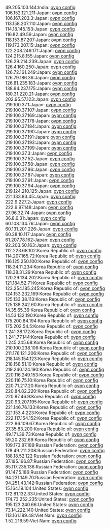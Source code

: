 49.205.103.144:India: [ovpn config](vpn/49_205_103_144.ovpn)  
106.152.121.211:Japan: [ovpn config](vpn/106_152_121_211.ovpn)  
106.167.203.3:Japan: [ovpn config](vpn/106_167_203_3.ovpn)  
113.158.207.110:Japan: [ovpn config](vpn/113_158_207_110.ovpn)  
114.18.145.153:Japan: [ovpn config](vpn/114_18_145_153.ovpn)  
116.82.49.59:Japan: [ovpn config](vpn/116_82_49_59.ovpn)  
118.153.87.207:Japan: [ovpn config](vpn/118_153_87_207.ovpn)  
119.173.207.15:Japan: [ovpn config](vpn/119_173_207_15.ovpn)  
122.208.249.171:Japan: [ovpn config](vpn/122_208_249_171.ovpn)  
124.215.8.155:Japan: [ovpn config](vpn/124_215_8_155.ovpn)  
126.29.214.239:Japan: [ovpn config](vpn/126_29_214_239.ovpn)  
126.4.160.250:Japan: [ovpn config](vpn/126_4_160_250.ovpn)  
126.72.161.249:Japan: [ovpn config](vpn/126_72_161_249.ovpn)  
126.79.186.36:Japan: [ovpn config](vpn/126_79_186_36.ovpn)  
126.81.235.183:Japan: [ovpn config](vpn/126_81_235_183.ovpn)  
138.64.237.175:Japan: [ovpn config](vpn/138_64_237_175.ovpn)  
180.31.220.21:Japan: [ovpn config](vpn/180_31_220_21.ovpn)  
202.95.57.123:Japan: [ovpn config](vpn/202_95_57_123.ovpn)  
219.100.37.1:Japan: [ovpn config](vpn/219_100_37_1.ovpn)  
219.100.37.107:Japan: [ovpn config](vpn/219_100_37_107.ovpn)  
219.100.37.169:Japan: [ovpn config](vpn/219_100_37_169.ovpn)  
219.100.37.178:Japan: [ovpn config](vpn/219_100_37_178.ovpn)  
219.100.37.184:Japan: [ovpn config](vpn/219_100_37_184.ovpn)  
219.100.37.190:Japan: [ovpn config](vpn/219_100_37_190.ovpn)  
219.100.37.191:Japan: [ovpn config](vpn/219_100_37_191.ovpn)  
219.100.37.193:Japan: [ovpn config](vpn/219_100_37_193.ovpn)  
219.100.37.199:Japan: [ovpn config](vpn/219_100_37_199.ovpn)  
219.100.37.3:Japan: [ovpn config](vpn/219_100_37_3.ovpn)  
219.100.37.52:Japan: [ovpn config](vpn/219_100_37_52.ovpn)  
219.100.37.58:Japan: [ovpn config](vpn/219_100_37_58.ovpn)  
219.100.37.86:Japan: [ovpn config](vpn/219_100_37_86.ovpn)  
219.100.37.87:Japan: [ovpn config](vpn/219_100_37_87.ovpn)  
219.100.37.91:Japan: [ovpn config](vpn/219_100_37_91.ovpn)  
219.100.37.94:Japan: [ovpn config](vpn/219_100_37_94.ovpn)  
219.124.210.125:Japan: [ovpn config](vpn/219_124_210_125.ovpn)  
221.133.83.45:Japan: [ovpn config](vpn/221_133_83_45.ovpn)  
222.9.227.2:Japan: [ovpn config](vpn/222_9_227_2.ovpn)  
222.9.97.148:Japan: [ovpn config](vpn/222_9_97_148.ovpn)  
27.96.32.74:Japan: [ovpn config](vpn/27_96_32_74.ovpn)  
36.8.6.31:Japan: [ovpn config](vpn/36_8_6_31.ovpn)  
60.108.134.76:Japan: [ovpn config](vpn/60_108_134_76.ovpn)  
60.131.201.226:Japan: [ovpn config](vpn/60_131_201_226.ovpn)  
60.38.10.117:Japan: [ovpn config](vpn/60_38_10_117.ovpn)  
61.207.78.162:Japan: [ovpn config](vpn/61_207_78_162.ovpn)  
92.203.50.163:Japan: [ovpn config](vpn/92_203_50_163.ovpn)  
112.223.68.102:Korea Republic of: [ovpn config](vpn/112_223_68_102.ovpn)  
114.207.165.72:Korea Republic of: [ovpn config](vpn/114_207_165_72.ovpn)  
116.125.250.100:Korea Republic of: [ovpn config](vpn/116_125_250_100.ovpn)  
118.34.11.234:Korea Republic of: [ovpn config](vpn/118_34_11_234.ovpn)  
118.38.31.29:Korea Republic of: [ovpn config](vpn/118_38_31_29.ovpn)  
120.29.134.202:Korea Republic of: [ovpn config](vpn/120_29_134_202.ovpn)  
121.184.52.71:Korea Republic of: [ovpn config](vpn/121_184_52_71.ovpn)  
123.254.185.245:Korea Republic of: [ovpn config](vpn/123_254_185_245.ovpn)  
124.153.232.169:Korea Republic of: [ovpn config](vpn/124_153_232_169.ovpn)  
125.133.38.113:Korea Republic of: [ovpn config](vpn/125_133_38_113.ovpn)  
125.138.242.60:Korea Republic of: [ovpn config](vpn/125_138_242_60.ovpn)  
14.35.65.36:Korea Republic of: [ovpn config](vpn/14_35_65_36.ovpn)  
14.53.132.190:Korea Republic of: [ovpn config](vpn/14_53_132_190.ovpn)  
175.200.84.194:Korea Republic of: [ovpn config](vpn/175_200_84_194.ovpn)  
175.202.54.5:Korea Republic of: [ovpn config](vpn/175_202_54_5.ovpn)  
1.241.38.172:Korea Republic of: [ovpn config](vpn/1_241_38_172.ovpn)  
1.241.77.144:Korea Republic of: [ovpn config](vpn/1_241_77_144.ovpn)  
1.245.245.68:Korea Republic of: [ovpn config](vpn/1_245_245_68.ovpn)  
210.100.238.106:Korea Republic of: [ovpn config](vpn/210_100_238_106.ovpn)  
211.176.121.206:Korea Republic of: [ovpn config](vpn/211_176_121_206.ovpn)  
218.145.154.123:Korea Republic of: [ovpn config](vpn/218_145_154_123.ovpn)  
218.158.51.10:Korea Republic of: [ovpn config](vpn/218_158_51_10.ovpn)  
219.240.124.190:Korea Republic of: [ovpn config](vpn/219_240_124_190.ovpn)  
220.116.249.153:Korea Republic of: [ovpn config](vpn/220_116_249_153.ovpn)  
220.116.75.10:Korea Republic of: [ovpn config](vpn/220_116_75_10.ovpn)  
220.71.217.20:Korea Republic of: [ovpn config](vpn/220_71_217_20.ovpn)  
220.84.82.220:Korea Republic of: [ovpn config](vpn/220_84_82_220.ovpn)  
220.87.46.9:Korea Republic of: [ovpn config](vpn/220_87_46_9.ovpn)  
220.93.207.195:Korea Republic of: [ovpn config](vpn/220_93_207_195.ovpn)  
221.146.76.133:Korea Republic of: [ovpn config](vpn/221_146_76_133.ovpn)  
221.153.4.223:Korea Republic of: [ovpn config](vpn/221_153_4_223.ovpn)  
222.117.154.152:Korea Republic of: [ovpn config](vpn/222_117_154_152.ovpn)  
222.96.109.67:Korea Republic of: [ovpn config](vpn/222_96_109_67.ovpn)  
27.35.83.200:Korea Republic of: [ovpn config](vpn/27_35_83_200.ovpn)  
49.171.39.73:Korea Republic of: [ovpn config](vpn/49_171_39_73.ovpn)  
59.20.232.69:Korea Republic of: [ovpn config](vpn/59_20_232_69.ovpn)  
109.173.87.189:Russian Federation: [ovpn config](vpn/109_173_87_189.ovpn)  
178.49.211.208:Russian Federation: [ovpn config](vpn/178_49_211_208.ovpn)  
188.18.52.122:Russian Federation: [ovpn config](vpn/188_18_52_122.ovpn)  
37.195.166.87:Russian Federation: [ovpn config](vpn/37_195_166_87.ovpn)  
85.117.235.136:Russian Federation: [ovpn config](vpn/85_117_235_136.ovpn)  
91.147.5.186:Russian Federation: [ovpn config](vpn/91_147_5_186.ovpn)  
94.231.149.70:Russian Federation: [ovpn config](vpn/94_231_149_70.ovpn)  
94.251.43.142:Russian Federation: [ovpn config](vpn/94_251_43_142.ovpn)  
15.164.19.104:United States: [ovpn config](vpn/15_164_19_104.ovpn)  
172.81.132.33:United States: [ovpn config](vpn/172_81_132_33.ovpn)  
174.73.252.235:United States: [ovpn config](vpn/174_73_252_235.ovpn)  
195.123.240.66:United States: [ovpn config](vpn/195_123_240_66.ovpn)  
73.14.222.140:United States: [ovpn config](vpn/73_14_222_140.ovpn)  
113.161.189.48:Viet Nam: [ovpn config](vpn/113_161_189_48.ovpn)  
1.52.216.59:Viet Nam: [ovpn config](vpn/1_52_216_59.ovpn)  
